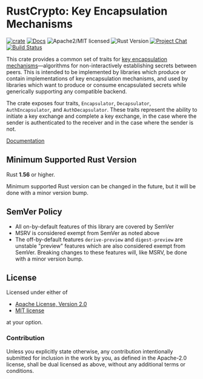 # RustCrypto: Key Encapsulation Mechanisms

[![crate][crate-image]][crate-link]
[![Docs][docs-image]][docs-link]
![Apache2/MIT licensed][license-image]
![Rust Version][rustc-image]
[![Project Chat][chat-image]][chat-link]
[![Build Status][build-image]][build-link]

This crate provides a common set of traits for [key encapsulation mechanisms][1]—algorithms for non-interactively establishing secrets between peers. This is intended to be implemented by libraries which produce or contain implementations of key encapsulation mechanisms, and used by libraries which want to produce or consume encapsulated secrets while generically supporting any compatible backend.

The crate exposes four traits, `Encapsulator`, `Decapsulator`, `AuthEncapsulator`, and `AuthDecapsulator`. These traits represent the ability to initiate a key exchange and complete a key exchange, in the case where the sender is authenticated to the receiver and in the case where the sender is not.

[Documentation][docs-link]

## Minimum Supported Rust Version

Rust **1.56** or higher.

Minimum supported Rust version can be changed in the future, but it will be
done with a minor version bump.

## SemVer Policy

- All on-by-default features of this library are covered by SemVer
- MSRV is considered exempt from SemVer as noted above
- The off-by-default features `derive-preview` and `digest-preview` are
  unstable "preview" features which are also considered exempt from SemVer.
  Breaking changes to these features will, like MSRV, be done with a minor
  version bump.

## License

Licensed under either of

 * [Apache License, Version 2.0](http://www.apache.org/licenses/LICENSE-2.0)
 * [MIT license](http://opensource.org/licenses/MIT)

at your option.

### Contribution

Unless you explicitly state otherwise, any contribution intentionally submitted
for inclusion in the work by you, as defined in the Apache-2.0 license, shall be
dual licensed as above, without any additional terms or conditions.

[//]: # (badges)

[crate-image]: https://img.shields.io/crates/v/kem.svg
[crate-link]: https://crates.io/crates/kem
[docs-image]: https://docs.rs/kem/badge.svg
[docs-link]: https://docs.rs/kem/
[license-image]: https://img.shields.io/badge/license-Apache2.0/MIT-blue.svg
[rustc-image]: https://img.shields.io/badge/rustc-1.56+-blue.svg
[chat-image]: https://img.shields.io/badge/zulip-join_chat-blue.svg
[chat-link]: https://rustcrypto.zulipchat.com/#narrow/stream/260048-signatures
[build-image]: https://github.com/RustCrypto/traits/workflows/kem/badge.svg?branch=master&event=push
[build-link]: https://github.com/RustCrypto/traits/actions?query=workflow%3Akem

[//]: # (general links)

[1]: https://en.wikipedia.org/wiki/Key_encapsulation
